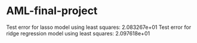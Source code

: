 # AML-final-project

Test error for lasso model using least squares: 2.083267e+01
Test error for ridge regression model using least squares: 2.097618e+01